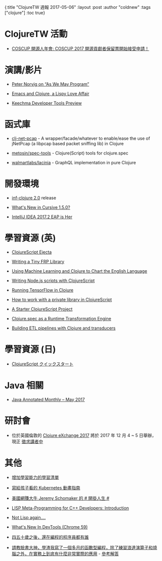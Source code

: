 {:title "ClojureTW 週報 2017-05-06"
:layout :post
:author "coldnew"
:tags  ["clojure"]
:toc true}

# ClojureTW 活動

* [COSCUP 開源人年會: COSCUP 2017 開源貢獻者保留票開始接受申請！](http://blog.coscup.org/2017/05/coscup-2017.html)

# 演講/影片

* [Peter Norvig on “As We May Program”](https://vimeo.com/215418110)

* [Emacs and Clojure, a Lispy Love Affair](https://www.youtube.com/watch?v=O6g5C4jUCUc&t=172s)

* [Keechma Developer Tools Preview](https://keechma.com/news/keechma-dev-tools-preview/)

# 函式庫

* [clj-net-pcap](https://ruedigergad.com/2017/04/30/clj-net-pcap-version-1-7-1-released/) - A wrapper/facade/whatever to enable/ease the use of jNetPcap (a libpcap based packet sniffing lib) in Clojure

* [metosin/spec-tools](https://github.com/metosin/spec-tools) - Clojure(Script) tools for clojure.spec

* [walmartlabs/lacinia](https://github.com/walmartlabs/lacinia) - GraphQL implementation in pure Clojure

# 開發環境

* [inf-clojure 2.0](https://github.com/clojure-emacs/inf-clojure/releases/tag/v2.0.0) release

* [What's New in Cursive 1.5.0?](https://www.deps.co/blog/whats-new-in-cursive-1.5.0/)

* [IntelliJ IDEA 2017.2 EAP is Her](https://blog.jetbrains.com/idea/2017/05/intellij-idea-2017-2-eap-is-here/)

# 學習資源 (英)

* [ClojureScript Ejecta](http://blog.fikesfarm.com/posts/2017-04-29-clojurescript-ejecta.html)

* [Writing a Tiny FRP Library](http://www.reinvanderwoerd.nl/blog/2017/04/29/writing-a-tiny-frp-library/?utm_source=Clojure&utm_medium=Atom)

* [Using Machine Learning and Clojure to Chart the English Language](https://circleci.com/blog/charting-language/)

* [Writing Node.js scripts with ClojureScript](https://lambdaisland.com/blog/02-05-2017-nodejs-scripts-clojurescript)

* [Running TensorFlow in Clojure](http://kieranbrowne.com/research/clojure-tensorflow-interop/?utm_content=53598024&utm_medium=social&utm_source=twitter)

* [How to work with a private library in ClojureScript](https://pupeno.com/2017/05/06/how-to-work-with-a-private-library-in-clojurescript/)

* [A Starter ClojureScript Project](http://git.slothrop.net/#bare-cljs)

* [Clojure.spec as a Runtime Transformation Engine](http://www.metosin.fi/blog/clojure-spec-as-a-runtime-transformation-engine/)

* [Building ETL pipelines with Clojure and transducers](https://tech.grammarly.com/blog/building-etl-pipelines-with-clojure)

# 學習資源 (日)

* [ClojureScript クイックスタート](http://qiita.com/snufkon/items/76bb0044da1437625a65)

# Java 相關

* [Java Annotated Monthly – May 2017](https://blog.jetbrains.com/idea/2017/05/java-annotated-monthly-may-2017/)

# 研討會

* 位於英國倫敦的 [Clojure eXchange 2017](https://skillsmatter.com/conferences/8783-clojure-exchange-2017#get_involved) 將於 2017 年 12 月 4 ~ 5 日舉辦，現正
[徵求講者中](https://skillsmatter.com/conferences/8783-clojure-exchange-2017#get_involved)

# 其他

* [增加學習能力的學習清單](https://softnshare.wordpress.com/2017/04/30/enhancelearninglist/)

* [寫給孩子看的 Kubernetes 動畫指南](http://www.bilibili.com/video/av10087636/)

* [美國網賺大牛 Jeremy Schomaker 的 # 開掛人生 #](https://www.diycode.cc/topics/772)

* [LISP Meta-Programming for C++ Developers: Introduction](https://deque.blog/2017/05/02/lisp-meta-programming-for-c-developers-introduction/)

* [Not Lisp again....](https://funcall.blogspot.tw/2009/03/not-lisp-again.html)

* [What's New In DevTools (Chrome 59)](https://developers.google.com/web/updates/2017/04/devtools-release-notes)

* [四五十歲之後，還在編程的程序員都有誰](https://www.oschina.net/news/84399/programmer-more-than-40-years-old)

* [請教臉書大神，學渣我寫了一個多月的函數型編程，除了練習浪達演算子和燒腦之外，在實務上到底有什麼非常實際的應用](https://www.facebook.com/permalink.php?story_fbid=1457397624326365&id=100001684237583&hc_location=ufi) - [參考解答](https://www.facebook.com/cindylinz/posts/10212714778445497)